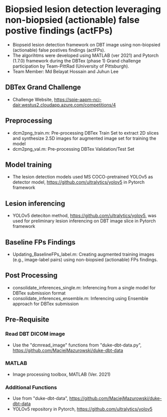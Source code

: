 # Biopsied lesion detection leveraging non-biopsied (actionable) false postive findings (actFPs)
- Biopseid lesion detection framework on DBT image using non-biopsied (actionable) false postives findings (actFPs). 
- The algorihtms were developed using MATLAB (ver 2021) and Pytorch (1.7.0) framework during the DBTex (phase 1) Grand challenge participation by Team-PittRad (University of Pittsburgh).
- Team Member: Md Belayat Hossain and Juhun Lee


## DBTex Grand Challenge
- Challenge Website, https://spie-aapm-nci-dair.westus2.cloudapp.azure.com/competitions/4

## Preprocessing
- dcm2png_train.m: Pre-processing DBTex Train Set to extract 2D slices and synthesize 2.5D images for augmented image set for training the model
- dcm2png_val.m: Pre-processing DBTex Validation/Test Set


## Model training
- The lesion detection models used MS COCO-pretrained YOLOv5 as detector model, https://github.com/ultralytics/yolov5 in Pytorch framework

## Lesion inferencing
- YOLOv5 deteciton method, https://github.com/ultralytics/yolov5, was used for preliminary lesion inferencing on DBT image slice in Pytorch framework

## Baseline FPs Findings 
- Updating_BaselineFPs_label.m: Creating augmented training images (e.g., image-label pairs) using non-biopsied (actionable) FPs findings.

## Post Processing
- consolidate_inferences_single.m: Inferencing from a single model for DBTex submission format 
- consolidate_inferences_ensemble.m: Inferencing using Ensemble approach for DBTex submission

## Pre-Requisite
### Read DBT DICOM image
- Use the "dcmread_image" functions from "duke-dbt-data.py", https://github.com/MaciejMazurowski/duke-dbt-data
### MATLAB
- Image processing toolbox, MATLAB (Ver. 2021)
### Additional Functions
- Use from "duke-dbt-data", https://github.com/MaciejMazurowski/duke-dbt-data
- YOLOv5 repository in Pytorch, https://github.com/ultralytics/yolov5
